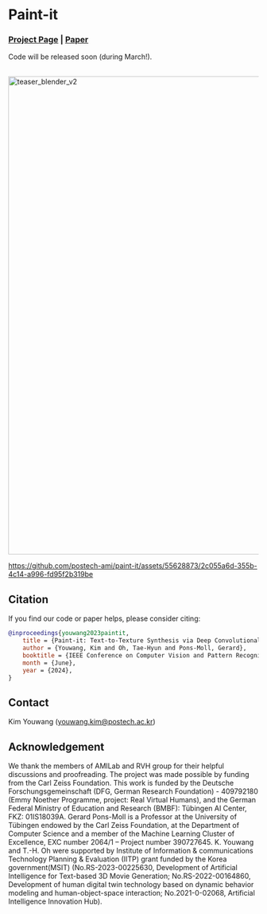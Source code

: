 # Paint-it
### [Project Page](https://kim-youwang.github.io/paint-it) | [Paper](https://arxiv.org/abs/2312.11360)
Code will be released soon (during March!).<br><br>

<img width="960" alt="teaser_blender_v2" src="https://github.com/postech-ami/paint-it/assets/55628873/58b49435-dc2b-4c97-9245-4b1ba14cb9ee">

https://github.com/postech-ami/paint-it/assets/55628873/2c055a6d-355b-4c14-a996-fd95f2b319be




## Citation
If you find our code or paper helps, please consider citing:
````BibTeX
@inproceedings{youwang2023paintit,
    title = {Paint-it: Text-to-Texture Synthesis via Deep Convolutional Texture Map Optimization and Physically-Based Rendering},
    author = {Youwang, Kim and Oh, Tae-Hyun and Pons-Moll, Gerard},
    booktitle = {IEEE Conference on Computer Vision and Pattern Recognition (CVPR)},
    month = {June},
    year = {2024},
}
````


## Contact
Kim Youwang (youwang.kim@postech.ac.kr)


## Acknowledgement
We thank the members of AMILab and RVH group for their helpful discussions and proofreading. 
The project was made possible by funding from the Carl Zeiss Foundation. This work is funded by the Deutsche Forschungsgemeinschaft (DFG, German Research Foundation) - 409792180 (Emmy Noether Programme, project: Real Virtual Humans), and the German Federal Ministry of Education and Research (BMBF): Tübingen AI Center, FKZ: 01IS18039A. Gerard Pons-Moll is a Professor at the University of Tübingen endowed by the Carl Zeiss Foundation, at the Department of Computer Science and a member of the Machine Learning Cluster of Excellence, EXC number 2064/1 – Project number 390727645. K. Youwang and T.-H. Oh were supported by Institute of Information & communications Technology Planning & Evaluation (IITP) grant funded by the Korea government(MSIT) (No.RS-2023-00225630, Development of Artificial Intelligence for Text-based 3D Movie Generation; No.RS-2022-00164860, Development of human digital twin technology based on dynamic behavior modeling and human-object-space interaction; No.2021-0-02068, Artificial Intelligence Innovation Hub).


